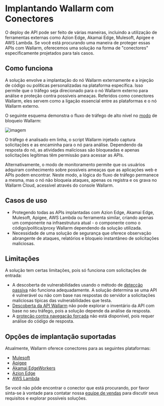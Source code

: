 # Implantando Wallarm com Conectores

O deploy de API pode ser feito de várias maneiras, incluindo a utilização de ferramentas externas como Azion Edge, Akamai Edge, Mulesoft, Apigee e AWS Lambda. Se você está procurando uma maneira de proteger essas APIs com Wallarm, oferecemos uma solução na forma de "conectores" especificamente projetados para tais casos.

## Como funciona

A solução envolve a implantação do nó Wallarm externamente e a injeção de código ou políticas personalizadas na plataforma específica. Isso permite que o tráfego seja direcionado para o nó Wallarm externo para análise e proteção contra possíveis ameaças. Referidos como conectores Wallarm, eles servem como a ligação essencial entre as plataformas e o nó Wallarm externo.

O seguinte esquema demonstra o fluxo de tráfego de alto nível no [modo](../../admin-en/configure-wallarm-mode.md) de bloqueio Wallarm:

![imagem](../../images/waf-installation/general-traffic-flow-for-connectors.png)

O tráfego é analisado em linha, o script Wallarm injetado captura solicitações e as encaminha para o nó para análise. Dependendo da resposta do nó, as atividades maliciosas são bloqueadas e apenas solicitações legítimas têm permissão para acessar as APIs.

Alternativamente, o modo de monitoramento permite que os usuários adquiram conhecimento sobre possíveis ameaças que as aplicações web e APIs podem encontrar. Neste modo, a lógica do fluxo de tráfego permanece a mesma, mas o nó não bloqueia ataques, apenas os registra e os grava no Wallarm Cloud, acessível através do console Wallarm.

## Casos de uso

* Protegendo todas as APIs implantadas com Azion Edge, Akamai Edge, Mulesoft, Apigee, AWS Lambda ou ferramenta similar, criando apenas um componente na infraestrutura atual - o componente como o código/política/proxy Wallarm dependendo da solução utilizada.
* Necessidade de uma solução de segurança que oferece observação abrangente de ataques, relatórios e bloqueio instantâneo de solicitações maliciosas.

## Limitações

A solução tem certas limitações, pois só funciona com solicitações de entrada:

* A descoberta de vulnerabilidades usando o método de [detecção passiva](../../about-wallarm/detecting-vulnerabilities.md#passive-detection) não funciona adequadamente. A solução determina se uma API é vulnerável ou não com base nas respostas do servidor a solicitações maliciosas típicas das vulnerabilidades que testa.
* [Descoberta da API Wallarm](../../about-wallarm/api-discovery.md) não pode explorar o inventário da API com base no seu tráfego, pois a solução depende da análise da resposta.
* A [proteção contra navegação forçada](../../admin-en/configuration-guides/protecting-against-bruteforce.md) não está disponível, pois requer análise do código de resposta.

## Opções de implantação suportadas

Atualmente, Wallarm oferece conectores para as seguintes plataformas:

* [Mulesoft](mulesoft.md)
* [Apigee](apigee.md)
* [Akamai EdgeWorkers](akamai-edgeworkers.md)
* [Azion Edge](azion-edge.md)
* [AWS Lambda](aws-lambda.md)

Se você não pôde encontrar o conector que está procurando, por favor sinta-se à vontade para contatar nossa [equipe de vendas](mailto:sales@wallarm.com) para discutir seus requisitos e explorar possíveis soluções.